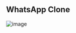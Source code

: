 ## WhatsApp Clone

![image](https://github.com/user-attachments/assets/ebff8751-c2a4-49f7-9623-4b2739a00758)
